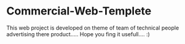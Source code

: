 # Commercial-Web-Templete
This web project is developed on theme of team of technical people advertising there product.....
Hope you fing it usefull.... :)
